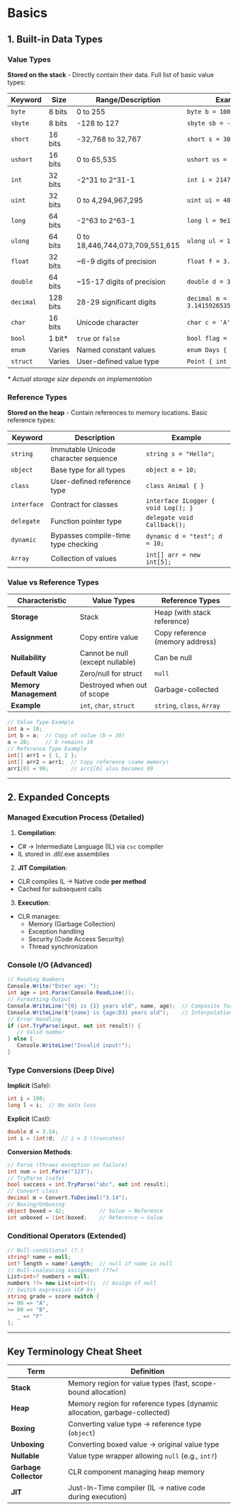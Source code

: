# Basics


## 1. Built-in Data Types

### Value Types

**Stored on the stack** - Directly contain their data.
Full list of basic value types:

| Keyword  | Size     | Range/Description                  | Example             |
|----------|----------|------------------------------------|---------------------|
| `byte`   | 8 bits   | 0 to 255                           | `byte b = 100;`     |
| `sbyte`  | 8 bits   | -128 to 127                        | `sbyte sb = -50;`   |
| `short`  | 16 bits  | -32,768 to 32,767                  | `short s = 30000;`  |
| `ushort` | 16 bits  | 0 to 65,535                        | `ushort us = 60000;`|
| `int`    | 32 bits  | -2^31 to 2^31-1                    | `int i = 2147483647;` |
| `uint`   | 32 bits  | 0 to 4,294,967,295                 | `uint ui = 4000000;`|
| `long`   | 64 bits  | -2^63 to 2^63-1                    | `long l = 9e18;`    |
| `ulong`  | 64 bits  | 0 to 18,446,744,073,709,551,615    | `ulong ul = 18e18;` |
| `float`  | 32 bits  | ~6-9 digits of precision           | `float f = 3.14f;`  |
| `double` | 64 bits  | ~15-17 digits of precision         | `double d = 3.14159;` |
| `decimal`| 128 bits | 28-29 significant digits           | `decimal m = 3.14159265358979323846m;` |
| `char`   | 16 bits  | Unicode character                  | `char c = 'A';`     |
| `bool`   | 1 bit*   | `true` or `false`                  | `bool flag = true;` |
| `enum`   | Varies   | Named constant values              | `enum Days { Sun, Mon }` |
| `struct` | Varies   | User-defined value type            | `Point { int x, y; }` |
*\* Actual storage size depends on implementation*

### Reference Types

**Stored on the heap** - Contain references to memory locations. Basic reference types:

| Keyword     | Description                          | Example                          |
|-------------|--------------------------------------|----------------------------------|
| `string`    | Immutable Unicode character sequence | `string s = "Hello";`            |
| `object`    | Base type for all types              | `object o = 10;`                 |
| `class`     | User-defined reference type          | `class Animal { }`               |
| `interface` | Contract for classes                 | `interface ILogger { void Log(); }` |
| `delegate`  | Function pointer type                | `delegate void Callback();`      |
| `dynamic`   | Bypasses compile-time type checking  | `dynamic d = "test"; d = 10;`    |
| `Array`     | Collection of values                 | `int[] arr = new int[5];`        |

### Value vs Reference Types

| Characteristic          | Value Types                          | Reference Types                  |
|-------------------------|--------------------------------------|----------------------------------|
| **Storage**             | Stack                                | Heap (with stack reference)      |
| **Assignment**          | Copy entire value                    | Copy reference (memory address)  |
| **Nullability**         | Cannot be null (except nullable)     | Can be null                      |
| **Default Value**       | Zero/null for struct                 | `null`                           |
| **Memory Management**   | Destroyed when out of scope          | Garbage-collected                |
| **Example**             | `int`, `char`, `struct`              | `string`, `class`, `Array`       |

```csharp
// Value Type Example
int a = 10;
int b = a;  // Copy of value (b = 10)
a = 20;     // b remains 10
// Reference Type Example
int[] arr1 = { 1, 2 };
int[] arr2 = arr1;  // Copy reference (same memory)
arr1[0] = 99;       // arr2[0] also becomes 99
```

---

## 2. Expanded Concepts

### Managed Execution Process (Detailed)

1. **Compilation**:

- C# → Intermediate Language (IL) via `csc` compiler
- IL stored in .dll/.exe assemblies

2. **JIT Compilation**:

- CLR compiles IL → Native code **per method**
- Cached for subsequent calls

3. **Execution**:

- CLR manages:
  - Memory (Garbage Collection)
  - Exception handling
  - Security (Code Access Security)
  - Thread synchronization

### Console I/O (Advanced)

```csharp
// Reading Numbers
Console.Write("Enter age: ");
int age = int.Parse(Console.ReadLine());
// Formatting Output
Console.WriteLine("{0} is {1} years old", name, age);  // Composite formatting
Console.WriteLine($"{name} is {age:D3} years old");    // Interpolation + formatting
// Error Handling
if (int.TryParse(input, out int result)) {
   // Valid number
} else {
   Console.WriteLine("Invalid input!");
}
```

### Type Conversions (Deep Dive)

**Implicit** (Safe):

```csharp
int i = 100;
long l = i;  // No data loss
```

**Explicit** (Cast):

```csharp
double d = 3.14;
int i = (int)d;  // i = 3 (truncates)
```

**Conversion Methods**:

```csharp
// Parse (throws exception on failure)
int num = int.Parse("123");
// TryParse (safe)
bool success = int.TryParse("abc", out int result);
// Convert class
decimal m = Convert.ToDecimal("3.14");
// Boxing/Unboxing
object boxed = 42;           // Value → Reference
int unboxed = (int)boxed;    // Reference → Value
```

### Conditional Operators (Extended)

```csharp
// Null-conditional (?.)
string? name = null;
int? length = name?.Length;  // null if name is null
// Null-coalescing assignment (??=)
List<int>? numbers = null;
numbers ??= new List<int>();  // Assign if null
// Switch expression (C# 8+)
string grade = score switch {
>= 90 => "A",
>= 80 => "B",
   _ => "F"
};
```

---

## Key Terminology Cheat Sheet

| Term                 | Definition                                                                 |
|----------------------|---------------------------------------------------------------------------|
| **Stack**            | Memory region for value types (fast, scope-bound allocation)             |
| **Heap**             | Memory region for reference types (dynamic allocation, garbage-collected)|
| **Boxing**           | Converting value type → reference type (`object`)                         |
| **Unboxing**         | Converting boxed value → original value type                              |
| **Nullable**         | Value type wrapper allowing `null` (e.g., `int?`)                         |
| **Garbage Collector**| CLR component managing heap memory                                       |
| **JIT**              | Just-In-Time compiler (IL → native code during execution)                 |
